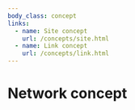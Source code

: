 ```yaml
---
body_class: concept
links:
  - name: Site concept
    url: /concepts/site.html
  - name: Link concept
    url: /concepts/link.html
---
```


# Network concept

<section>

</section>
